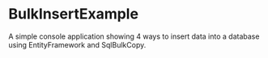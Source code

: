 # BulkInsertExample
A simple console application showing 4 ways to insert data into a database using EntityFramework and SqlBulkCopy.
